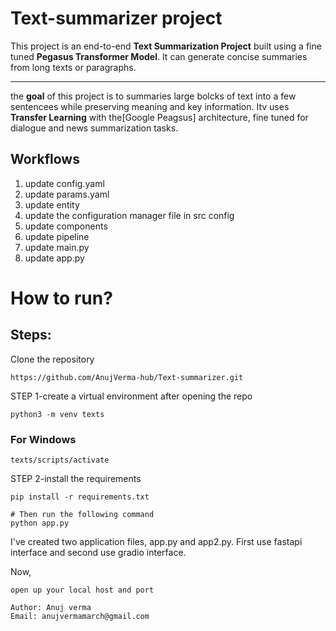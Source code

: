 # Text-summarizer project

This project is an end-to-end **Text Summarization Project** built using a fine tuned **Pegasus Transformer Model**.
It can generate concise summaries from long texts or paragraphs.

---

the **goal** of this project is to summaries large bolcks of text into a few sentencees while preserving meaning and key information.
Itv uses **Transfer Learning** with the[Google Peagsus] architecture, fine tuned for dialogue and news summarization tasks.

## Workflows

1. update config.yaml
2. update params.yaml
3. update entity
4. update the configuration manager file in src config
5. update components
6. update pipeline
7. update main.py
8. update app.py



# How to run?

## Steps:

Clone the repository

```
https://github.com/AnujVerma-hub/Text-summarizer.git
```


STEP 1-create a virtual environment after opening the repo 

```
python3 -m venv texts
```
### For Windows

```
texts/scripts/activate
```



STEP 2-install the requirements

```
pip install -r requirements.txt
```
```
# Then run the following command
python app.py
```

I've created two application files, app.py and app2.py.
First use fastapi interface
and second use gradio interface.


Now,

```
open up your local host and port
```

```
Author: Anuj verma
Email: anujvermamarch@gmail.com
```













